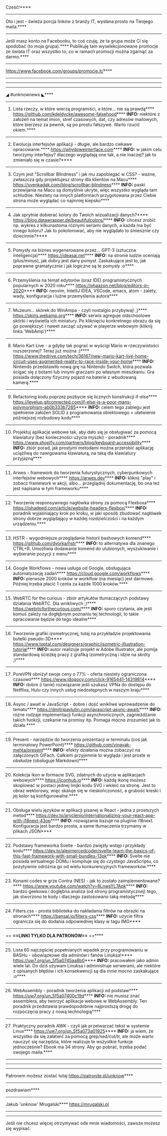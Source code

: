 Cześć!****
****
Oto i jest - świeża porcja linków z branży IT, wysłana prosto na Twojego maila.****
****
Jeśli masz konto na Facebooku, to coś czuję, że ta grupa może Ci się spodobać (to moja grupa).****
Publikuję tam wyselekcjonowane promocje ze świata IT oraz wszystko to, co w ramach promocji można zgarnąć za darmo.****
****
https://www.facebook.com/groups/promocje.it/****
****
 ****
****
◢ #unknownews ◣****
****
1) Lista rzeczy, w które wierzą programiści, a które... nie są prawdą****
https://github.com/kdeldycke/awesome-falsehood****
**INFO:** niektóre z założeń na temat imion, stref czasowych, dat, czy adresów mailowych, które bierzesz za pewnik, są po prostu fałszywe. Warto rzucić okiem.****
****
2) Ewolucja interfejsów aplikacji - długie, ale bardzo ciekawe opracowanie.****
https://whydoweinterface.com****
**INFO:** w jakim celu tworzymy interfejsy? dlaczego wyglądają one tak, a nie inaczej? jak to zmieniało się w czasie?****
****
3) Czym jest "Scrollbar Blindness" i jak mu zapobiegać w CSS? - ważne, zwłaszcza gdy projektujesz strony dla klientów na Macu****
https://svenkadak.com/blog/scrollbar-blindness****
**INFO:** paski przewijania na Macu są domyślnie ukryte, więc wszystko wygląda tam schludnie. Niestety na innych platformach przygotowana przez Ciebie strona może wyglądać co najmniej kiepsko****
****
4) Jak sprytnie dobierać kolory do Twoich wizualizacji danych?****
https://blog.datawrapper.de/beautifulcolors/****
**INFO:** chcesz zrobić np. wykres z kilkunastoma różnymi seriami danych, a każda ma być innego koloru? Jak to pokolorować, aby nie wyglądało to śmiesznie czy dziecinnie?****
****
5) Pomysły na biznes wygenerowane przez... GPT-3 (sztuczna inteligencja)****
https://ideasai.net****
**INFO:** na stronie ludzie oceniają (plus/minus), jak dobry jest dany pomysł. Zaskakujące jest to, jak poprawne gramatycznie i jak logiczne są te pomysły :o****
****
6) Przemyślenia na temat edytorów (oraz IDE) programistycznych popularnych w 2020 roku****
https://phaazon.net/blog/editors-in-2020****
**INFO:** neovim, IntelliJ IDEA, VSCode, emacs, atom - zalety, wady, konfiguracja i luźne przemyślenia autora****
****
7) Muzeum... skórek do WinAmpa - czyli nostalgio przybywaj! ;)****
https://skins.webamp.org****
**INFO:** serwis agreguje oldschoolowe skórki i wyświetla ich miniatury. Po kliknięciu konkretnego obrazu da się go powiększyć i nawet zacząć używać w playerze webowym (kliknij linka 'WebAmp')****
****
8) Mario Kart Live - a gdyby tak pograć w wyścigi Mario w rzeczywistości rozszerzonej? Teraz już można :)****
https://www.thedrive.com/tech/36167/new-mario-kart-live-home-circuit-uses-augmented-reality-to-race-inside-your-home****
**INFO:** Nintendo przedstawiło nową grę na Nintendo Switch, która pozwala ścigać się z botami lub innymi graczami po własnym mieszkaniu. Gra posiada dołączony fizyczny pojazd na baterie z wbudowaną kamerą.****
****
9) Refactoring kodu poprzez pozbycie się licznych konstrukcji if-else****
https://levelup.gitconnected.com/if-else-is-a-poor-mans-polymorphism-ab0b333b7265****
**INFO:** celem tego zabiegu jest spełnienie założeń SOLID z programowania obiektowego + ułatwienie późniejszej rozbudowy kodu****
****
10) Projektuj aplikacje webowe tak, aby dało się je obsługiwać za pomocą klawiatury (bez konieczności użycia myszki) - poradnik****
https://www.shopify.com/partners/blog/keyboard-accessibility****
**INFO:** zbiór porad, jak prostymi metodami można przerobić aplikację uciążliwą do nawigowania klawiaturą, na taką dla klawiatury przyjazną****
****
11) Arwes - framework do tworzenia futurystycznych, cyberpunkowych interfejsów webowych****
https://arwes.dev****
**INFO:** kliknij "play" i zobacz framework w akcji, albo... przeglądnij dokumentację, bo ona też jest napisana w tym frameworku****
****
12) Tworzenie responsywnego nagłówka strony za pomocą Flexboxa****
https://ishadeed.com/article/website-headers-flexbox/****
**INFO:** poradnik wyjaśniający krok po kroku, w jaki sposób zbudować nagłówek strony dobrze wyglądający w każdej rozdzielczości i na każdym urządzeniu.****
****
13) HSTR - wygodniejsze przeglądanie historii bashowych komend****
https://github.com/dvorka/hstr****
**INFO:** to alternatywa dla znanego CTRL+R. Umożliwia dodawanie komend do ulubionych, wyszukiwanie i wybieranie pozycji z menu****
****
14) Google Workflows - nowa usługa od Google, obsługująca automatyzację zadań****
https://cloud.google.com/workflows****
**INFO:** pierwsze 2000 kroków w workflow (na miesiąc) jest darmowe. Później trzeba płacić 1 centa za każde 1000 kroków.****
****
15) WebRTC for the curious - zbiór artykułów tłumaczących podstawy działania WebRTC. Dla wnikliwych ;)****
https://webrtcforthecurious.com/****
**INFO:** sporo czytania, ale jeśli komuś zależy na dogłębnym poznaniu tej technologii, to takie opracowanie będzie do tego idealne****
****
16) Tworzenie grafiki izometrycznej, tutaj na przykładzie projektowania butelki pseudo-3D****
https://www.toptal.com/designers/graphic/isometric-illustration-tutorial****
**INFO:** autor realizuje projekt w Adobe Illustrator, ale pomija standardową ścieżkę pracy z grafiką izometryczną i idzie na skróty ;)****
****
17) PureVPN obniżył swoje ceny o 77% - oferta niestety ograniczona czasowo****
https://www.jdoqocy.com/click-9165441-14319814****
**INFO:** dobre (i tanie) rozwiązanie jeśli szukasz VPNa do dostępu do Netflixa, Hulu czy innych usług niedostępnych w naszym kraju****
****
18) Async / await w JavaScript - dobre i dość wnikliwe wprowadzenie do tematu****
https://dmitripavlutin.com/javascript-async-await/****
**INFO:** różne rodzaje implementacji funkcji asynchronicznych, zagnieżdżanie takich funkcji, czekanie na promisy itp. Pomaga mocno zrozumieć jak to działa.****
****
19) Present - narzędzie do tworzenia prezentacji w terminalu (coś jak terminalowy PowerPoint)****
https://github.com/vinayak-mehta/present****
**INFO:** efekty działania można zobaczyć na załączonych GIFach. Całkiem przyjemnie to wygląda i jest proste w obsłudze (obsługuje Markdown)****
****
20) Kolekcja ikon w formacie SVG, zdatnych do użycia w aplikacjach webowych****
https://iconhub.io****
**INFO:** każdą ikonę możesz skopiować w postaci jednej linijki kodu SVG i wkleić na stronę. Jest to obraz wektorowy, więc skaluje się w nieskończoność, a grubość kreski i jej kolor są konfigurowalne.****
****
21) Obsługa wielu języków w aplikacji pisanej w React - jedna z prostszych metod****
https://dev.to/aryclenio/internationalizing-your-react-app-with-i18next-43op****
**INFO:** rozwiązanie bazuje na pluginie i18next. Konfiguracja jest bardzo prosta, a same tłumaczenia trzymamy w plikach JSON****
****
22) Podstawy frameworka Svelte - bardzo zwięzły wstęp i przykłady kodu****
https://dev.to/alexmercedcoder/svelte-learn-the-basics-of-this-fast-framework-with-small-bundles-13pk****
**INFO:** Svelte nie posiada wirtualnego DOMu i kompiluje się do czystego JavaScriptu, co pozytywnie odróżnia go od wielu konkurencyjnych frameworków.****
****
23) Konami codes w grze Contra (NES) - jak to zostało zaimplementowane?****
https://www.youtube.com/watch?v=8LnwsYL7Apk****
**INFO:** bardzo geekowa i dogłębna analiza (od strony programistycznej) tego, jak stworzono te kody i dlaczego zastosowano taką metodę****
****
24) Filters.css - prosta biblioteka do nakładania filtrów na obrazki na stronach****
https://bansal.io/filters-css****
**INFO:** użycie filtra ogranicza się do dodania odpowiedniej klasy w tagu IMG****
****
== **==LINKI TYLKO DLA PATRONÓW==**
 ==****
****
25) Lista 60 najczęściej popełnianych wpadek przy programowaniu w BASHu - obowiązkowe dla adminów i fanów Linuksa!****
https://uw7.org/un_5f5a0745aa8b0****
**INFO:** pracowałem jako admin wiele lat. Do dziś używam Linuksa i administruje serwerami, ale niektóre z opisanych błędów i ich konsekwencji są dla mnie mocno zaskakujące :o****
****
26) WebAssembly - poradnik tworzenia aplikacji od podstaw****
https://uw7.org/un_5f5a07400c19d****
**INFO:** nie musisz znać assemblera, aby tworzyć aplikacje webowe w WebAssembly. Ten poradnik przedstawia prawdopodobnie najprostszą drogę do rozpoczęcia pracy z nową technologią****
****
27) Praktyczny poradnik AWK - czyli jak przetwarzać tekst w systemie Linux****
https://uw7.org/un_5f5a073a01925****
**INFO:** ja wiem, że wszystko da się załatwić za pomocą grep/sed/cut/tr, ale może warto nauczyć się narzędzia, które realizuje te wszystkie funkcje jednocześnie? Ebook ma 34 strony. Aby go pobrać, trzeba podać swojego maila.****
****
 ****
****
Patronem możesz zostać tutaj https://patronite.pl/unknow****
****
 
pozdrawiam****
****
Jakub 'unknow' Mrugalski****
https://mrugalski.pl
 ****
****
Jeśli nie chcesz więcej otrzymywać ode mnie wiadomości, zawsze możesz się wypisać.
